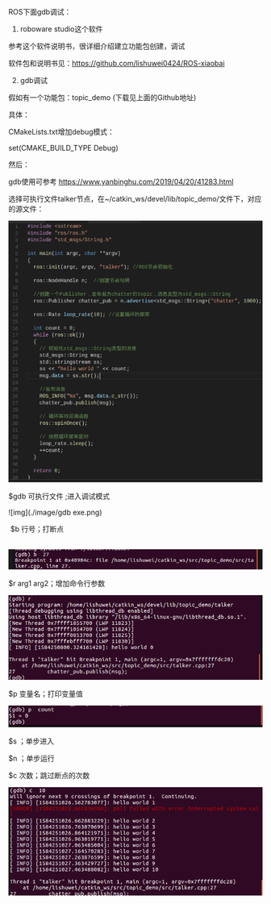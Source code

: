 ROS下面gdb调试：

1. roboware studio这个软件

参考这个软件说明书，很详细介绍建立功能包创建，调试

软件包和说明书见：https://github.com/lishuwei0424/ROS-xiaobai

2. gdb调试

假如有一个功能包：topic_demo (下载见上面的Github地址)

具体：

CMakeLists.txt增加debug模式：

set(CMAKE_BUILD_TYPE Debug)

然后：

gdb使用可参考 https://www.yanbinghu.com/2019/04/20/41283.html

选择可执行文件talker节点，在~/catkin_ws/devel/lib/topic_demo/文件下，对应的源文件：

![img](./image/source.png)

   $gdb 可执行文件 ;进入调试模式

![img](./image/gdb exe.png)

​      $b 行号；打断点

​    ![img](./image/b.png)

$r arg1 arg2；增加命令行参数

![img](./image/r.png)

$p 变量名；打印变量值

![img](./image/p.png)

$s ；单步进入

$n ；单步运行

$c 次数；跳过断点的次数

![img](./image/c.png)

  

 